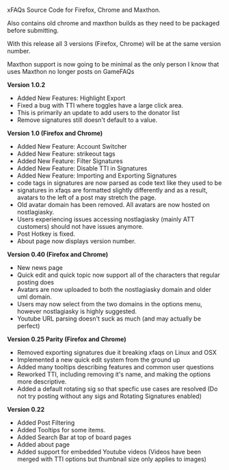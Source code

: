 xFAQs Source Code for Firefox, Chrome and Maxthon.

Also contains old chrome and maxthon builds as they need to be packaged before submitting.

With this release all 3 versions (Firefox, Chrome) will be at the same version number.

Maxthon support is now going to be minimal as the only person I know that uses Maxthon no longer posts on GameFAQs

**Version 1.0.2**
* Added New Features: Highlight Export
* Fixed a bug with TTI where toggles have a large click area.
* This is primarily an update to add users to the donator list
* Remove signatures still doesn't default to a value.

**Version 1.0 (Firefox and Chrome)**
* Added New Feature: Account Switcher
* Added New Feature: strikeout tags
* Added New Feature: Filter Signatures
* Added New Feature: Disable TTI in Signatures
* Added New Feature: Importing and Exporting Signatures
* code tags in signatures are now parsed as code text like they used to be
* signatures in xfaqs are formatted slightly differently and as a result, avatars to the left of a post may stretch the page.
* Old avatar domain has been removed. All avatars are now hosted on nostlagiasky.
* Users experiencing issues accessing nostlagiasky (mainly ATT customers) should not have issues anymore.
* Post Hotkey is fixed.
* About page now displays version number.

**Version 0.40 (Firefox and Chrome)**
* New news page
* Quick edit and quick topic now support all of the characters that regular posting does
* Avatars are now uploaded to both the nostlagiasky domain and older uml domain.
* Users may now select from the two domains in the options menu, however nostlagiasky is highly suggested.
* Youtube URL parsing doesn't suck as much (and may actually be perfect)

**Version 0.25 Parity (Firefox and Chrome)**
* Removed exporting signatures due it breaking xfaqs on Linux and OSX
* Implemented a new quick edit system from the ground up
* Added many tooltips describing features and common user questions
* Reworked TTI, including removing it's name, and making the options more descriptive.
* Added a default rotating sig so that specfic use cases are resolved
(Do not try posting without any sigs and Rotating Signatures enabled)


**Version 0.22**
* Added Post Filtering
* Added Tooltips for some items.
* Added Search Bar at top of board pages
* Added about page
* Added support for embedded Youtube videos
(Videos have been merged with TTI options but thumbnail size only applies to images)